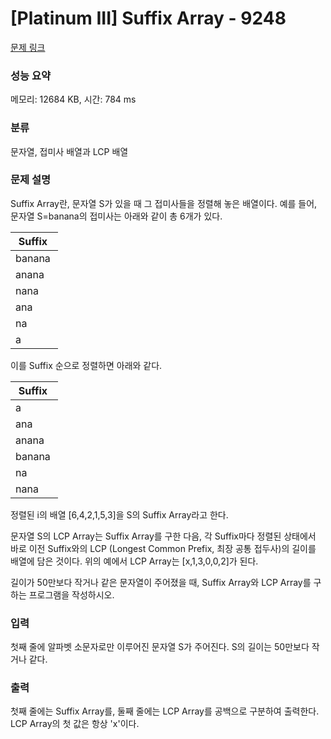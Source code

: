 # [Platinum III] Suffix Array - 9248 

[문제 링크](https://www.acmicpc.net/problem/9248) 

### 성능 요약

메모리: 12684 KB, 시간: 784 ms

### 분류

문자열, 접미사 배열과 LCP 배열

### 문제 설명

<p>Suffix Array란, 문자열 S가 있을 때 그 접미사들을 정렬해 놓은 배열이다. 예를 들어, 문자열 S=banana의 접미사는 아래와 같이 총 6개가 있다.</p>

<table class="table table-bordered" style="width:15%">
	<thead>
		<tr>
			<th>Suffix</th>
			<th>i</th>
		</tr>
	</thead>
	<tbody>
		<tr>
			<td>banana</td>
			<td>1</td>
		</tr>
		<tr>
			<td>anana</td>
			<td>2</td>
		</tr>
		<tr>
			<td>nana</td>
			<td>3</td>
		</tr>
		<tr>
			<td>ana</td>
			<td>4</td>
		</tr>
		<tr>
			<td>na</td>
			<td>5</td>
		</tr>
		<tr>
			<td>a</td>
			<td>6</td>
		</tr>
	</tbody>
</table>

<p>이를 Suffix 순으로 정렬하면 아래와 같다.</p>

<table class="table table-bordered" style="width:15%">
	<thead>
		<tr>
			<th>Suffix</th>
			<th>i</th>
		</tr>
	</thead>
	<tbody>
		<tr>
			<td>a</td>
			<td>6</td>
		</tr>
		<tr>
			<td>ana</td>
			<td>4</td>
		</tr>
		<tr>
			<td>anana</td>
			<td>2</td>
		</tr>
		<tr>
			<td>banana</td>
			<td>1</td>
		</tr>
		<tr>
			<td>na</td>
			<td>5</td>
		</tr>
		<tr>
			<td>nana</td>
			<td>3</td>
		</tr>
	</tbody>
</table>

<p>정렬된 i의 배열 [6,4,2,1,5,3]을 S의 Suffix Array라고 한다.</p>

<p>문자열 S의 LCP Array는 Suffix Array를 구한 다음, 각 Suffix마다 정렬된 상태에서 바로 이전 Suffix와의 LCP (Longest Common Prefix, 최장 공통 접두사)의 길이를 배열에 담은 것이다. 위의 예에서 LCP Array는 [x,1,3,0,0,2]가 된다.</p>

<p>길이가 50만보다 작거나 같은 문자열이 주어졌을 때, Suffix Array와 LCP Array를 구하는 프로그램을 작성하시오.</p>

### 입력 

 <p>첫째 줄에 알파벳 소문자로만 이루어진 문자열 S가 주어진다. S의 길이는 50만보다 작거나 같다.</p>

### 출력 

 <p>첫째 줄에는 Suffix Array를, 둘째 줄에는 LCP Array를 공백으로 구분하여 출력한다. LCP Array의 첫 값은 항상 'x'이다.</p>

